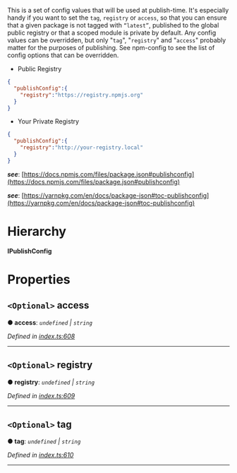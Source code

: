 

This is a set of config values that will be used at publish-time. It's especially handy if you want to set the `tag`, `registry` or `access`, so that you can ensure that a given package is not tagged with `“latest”`, published to the global public registry or that a scoped module is private by default. Any config values can be overridden, but only "`tag`", "`registry`" and "`access`" probably matter for the purposes of publishing. See npm-config to see the list of config options that can be overridden.

*   Public Registry

```json
{
  "publishConfig":{
    "registry":"https://registry.npmjs.org"
  }
}
```

*   Your Private Registry

```json
{
  "publishConfig":{
    "registry":"http://your-registry.local"
  }
}
```

*__see__*: [https://docs.npmjs.com/files/package.json#publishconfig](https://docs.npmjs.com/files/package.json#publishconfig)

*__see__*: [https://yarnpkg.com/en/docs/package-json#toc-publishconfig](https://yarnpkg.com/en/docs/package-json#toc-publishconfig)

# Hierarchy

**IPublishConfig**

# Properties

<a id="access"></a>

## `<Optional>` access

**● access**: *`undefined` \| `string`*

*Defined in [index.ts:608](https://github.com/ajaxlab/package-json-type/blob/9e707da/src/index.ts#L608)*

___
<a id="registry"></a>

## `<Optional>` registry

**● registry**: *`undefined` \| `string`*

*Defined in [index.ts:609](https://github.com/ajaxlab/package-json-type/blob/9e707da/src/index.ts#L609)*

___
<a id="tag"></a>

## `<Optional>` tag

**● tag**: *`undefined` \| `string`*

*Defined in [index.ts:610](https://github.com/ajaxlab/package-json-type/blob/9e707da/src/index.ts#L610)*

___

